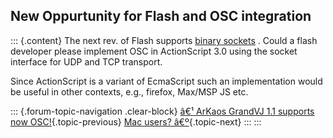 ## New Oppurtunity for Flash and OSC integration

::: {.content}
The next rev. of Flash supports [binary
sockets](http://livedocs.macromedia.com/labs/1/flex/langref/flash/net/Socket.html)
. Could a flash developer please implement OSC in ActionScript 3.0 using
the socket interface for UDP and TCP transport.

Since ActionScript is a variant of EcmaScript such an implementation
would be useful in other contexts, e.g., firefox, Max/MSP JS etc.

::: {.forum-topic-navigation .clear-block}
[â€¹ ArKaos GrandVJ 1.1 supports now
OSC!](topic/259 "Go to previous forum topic"){.topic-previous} [Mac
users? â€º](topic/249 "Go to next forum topic"){.topic-next}
:::
:::
